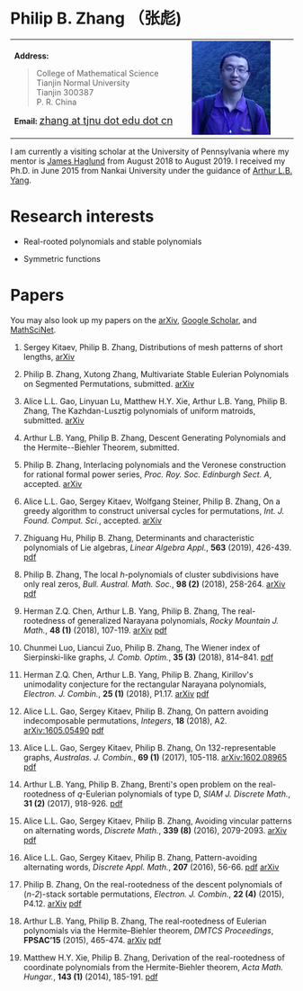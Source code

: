 <head>
<title>Philip B. Zhang's Homepage</title>
</head>

	
# Philip B. Zhang （张彪)





<table width="80%">
  <tbody><tr>
    <td width="42%">
	<p><b>Address:</b> </p>
	<blockquote>
	    College of Mathematical Science<br>
	    Tianjin Normal University<br>
	    Tianjin  300387<br>
 	    P. R. China<br>
	</blockquote>
	<p><b>Email: </b>  <a href="mailto:zhang@tjnu.edu.cn"> <font size="4"> zhang at tjnu dot edu dot cn </font> </a> </p>
      </td>
	<td width="25%">
	    <img border="0" alt="" src="pic.jpg" width="140" ></td>
  </tr></tbody></table>

<!---  <img width="160"  src="pic.jpg"> -->
<!--- - **Address:** College of Mathematical Science, Tianjin Normal University, Tianjin  300387, P. R. China  -->
<!---  - **Email:** [zhang at tjnu dot edu dot cn](mailto:zhang@tjnu.edu.cn) -->

<!--- I am an instructor at the Tianjin Normal University. -->

I am currently a visiting scholar at the University of Pennsylvania where my mentor is [James Haglund](https://www.math.upenn.edu/~jhaglund/) from August 2018 to August 2019.  I received my Ph.D. in June 2015 from Nankai University under the guidance of [Arthur L.B. Yang](http://www.combinatorics.net.cn/homepage/yang/). 

# Research interests

 - Real-rooted polynomials and stable polynomials

 - Symmetric functions
 
 
<!--- I work on the field of combinatorial polynomials with only real zeros.  -->

<!--- I am also interested in combinatorial problems connected with other areas such as symmetric functions and representation theory. -->


# Papers

You may also look up my papers on the [arXiv](https://arxiv.org/find/grp_math/1/au:+Zhang_Philip_B/0/1/0/all/0/1), [Google Scholar](https://scholar.google.com/citations?user=E0RFmmMAAAAJ&hl=en), and [MathSciNet](http://www.ams.org/mathscinet/search/publications.html?pg1=INDI&s1=1066440).

1. Sergey Kitaev, Philip B. Zhang, Distributions of mesh patterns of short lengths,   [arXiv](https://arxiv.org/abs/1811.07679)

1. Philip B. Zhang, Xutong Zhang, Multivariate Stable Eulerian Polynomials on Segmented Permutations, submitted. [arXiv](https://arxiv.org/abs/1807.00984)

1. Alice L.L. Gao, Linyuan Lu, Matthew H.Y. Xie, Arthur L.B. Yang, Philip B. Zhang, The Kazhdan-Lusztig polynomials of uniform matroids, submitted. [arXiv](https://arxiv.org/abs/1806.10852)

1. Arthur L.B. Yang, Philip B. Zhang, Descent Generating Polynomials and the Hermite--Biehler Theorem, submitted.

1. Philip B. Zhang, Interlacing polynomials and the Veronese construction for rational formal power series, _Proc. Roy. Soc. Edinburgh Sect. A_, accepted. [arXiv](https://arxiv.org/abs/1806.08165)

1. Alice L.L. Gao, Sergey Kitaev, Wolfgang Steiner, Philip B. Zhang, On a greedy algorithm to construct universal cycles for permutations, _Int. J. Found. Comput. Sci._, accepted. [arXiv](https://arxiv.org/abs/1711.10820)

1. Zhiguang Hu, Philip B. Zhang, Determinants and characteristic polynomials of Lie algebras, _Linear Algebra Appl._,  __563__ (2019), 426-439.  [pdf](papers/2019/2019LAA.pdf)

1. Philip B. Zhang, The local _h_-polynomials of cluster subdivisions have only real zeros, _Bull. Austral. Math. Soc._, __98 (2)__ (2018),  258-264.   [arXiv](https://arxiv.org/abs/1605.04780) [pdf](papers/2018/2018bams.pdf)

1. Herman Z.Q. Chen, Arthur L.B. Yang, Philip B. Zhang, The real-rootedness of generalized Narayana polynomials, _Rocky Mountain J. Math._, __48 (1)__  (2018), 107-119.   [arXiv](https://arxiv.org/abs/1602.00521)  [pdf](papers/2018/2018rmj.pdf)

1. Chunmei Luo, Liancui Zuo, Philip B. Zhang, The Wiener index of Sierpinski-like graphs, _J. Comb. Optim._, __35 (3)__ (2018), 814–841.  [pdf](papers/2018/2018jco.pdf)

1. Herman Z.Q. Chen, Arthur L.B. Yang, Philip B. Zhang, Kirillov's unimodality conjecture for the rectangular Narayana polynomials, _Electron. J. Combin._, __25 (1)__ (2018), P1.17.   [arXiv](https://arxiv.org/abs/1601.05863) [pdf](papers/2018/2018ejc.pdf)

1. Alice L.L. Gao, Sergey Kitaev, Philip B. Zhang, On pattern avoiding indecomposable permutations, _Integers_, __18__ (2018), A2.  [arXiv:1605.05490](https://arxiv.org/abs/1605.05490) [pdf](papers/2018/2018integers.pdf)

1. Alice L.L. Gao, Sergey Kitaev, Philip B. Zhang, On 132-representable graphs, _Australas. J. Combin._, __69 (1)__ (2017), 105-118.   [arXiv:1602.08965](https://arxiv.org/abs/1602.08965) [pdf](papers/2017/2017ajc.pdf)

1. Arthur L.B. Yang, Philip B. Zhang, Brenti's open problem on the real-rootedness of _q_-Eulerian polynomials of type D, _SIAM J. Discrete Math._, __31 (2)__ (2017), 918-926. [pdf](papers/2017/2017siamdm.pdf)

1. Alice L.L. Gao, Sergey Kitaev, Philip B. Zhang, Avoiding vincular patterns on alternating words, _Discrete Math._, __339 (8)__ (2016), 2079-2093. [arXiv](https://arxiv.org/abs/1507.06154) [pdf](papers/2016/2016dm.pdf)

1. Alice L.L. Gao, Sergey Kitaev, Philip B. Zhang, Pattern-avoiding alternating words, _Discrete Appl. Math._, __207__ (2016), 56-66. [pdf](papers/2016/2016dam.pdf) [arXiv](https://arxiv.org/abs/1505.04078)

1. Philip B. Zhang, On the real-rootedness of the descent polynomials of (_n-2_)-stack sortable permutations, _Electron. J. Combin._, __22 (4)__ (2015), P4.12. [arXiv](https://arxiv.org/abs/1408.4235)   [pdf](papers/2015/2015ejc.pdf) 

1. Arthur L.B. Yang, Philip B. Zhang, The real-rootedness of Eulerian polynomials via the Hermite–Biehler theorem, _DMTCS Proceedings_, __FPSAC’15__ (2015), 465-474. [arXiv](https://arxiv.org/abs/1501.05824) [pdf](papers/2015/2015fpsac.pdf) 

1. Matthew H.Y. Xie, Philip B. Zhang, Derivation of the real-rootedness of coordinate polynomials from the Hermite-Biehler theorem, _Acta Math. Hungar._, __143 (1)__ (2014), 185-191. [pdf](papers/2014/2014amh.pdf)


